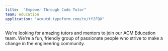 ```yaml
---
title:  "Empower Through Code Tutor"
team: education
application: "acmutd.typeform.com/to/tY2FQU"
---
```

We're looking for amazing tutors and mentors to join our ACM Education team.
We're a fun, friendly group of passionate people who strive to make a change in the engineering community.
